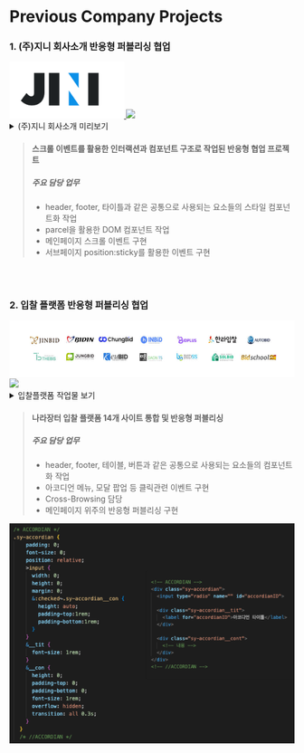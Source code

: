 # Previous Company Projects
### 1. (주)지니 회사소개 반응형 퍼블리싱 협업

<a href="http://newjini.co.kr/pages/index.html">
	<img src="https://github.com/yongZin/yongZin/blob/main/images/logo/jini-logo.png?raw=true" height="100" />
</a>

<img src="https://img.shields.io/badge/2022.06_~_2022.09-2c2b28.svg?style=for-the-badge" />

<details>
	<summary>(주)지니 회사소개 미리보기</summary>
	<img src="https://github.com/yongZin/yongZin/blob/main/images/gif/jini.gif?raw=true" height="350" />
</details>

> #### 스크롤 이벤트를 활용한 인터랙션과 컴포넌트 구조로 작업된 반응형 협업 프로젝트
> ##### 주요 담당 업무
> - header, footer, 타이틀과 같은 공통으로 사용되는 요소들의 스타일 컴포넌트화 작업
> - parcel을 활용한 DOM 컴포넌트 작업
> - 메인페이지 스크롤 이벤트 구현
> - 서브페이지 position:sticky를 활용한 이벤트 구현

<br>
<br>

### 2. 입찰 플랫폼 반응형 퍼블리싱 협업

<img src="https://github.com/yongZin/yongZin/blob/main/images/logo/consulting-logo.jpg?raw=true" height="100" />

<img src="https://img.shields.io/badge/2021.10_~_2022.05-2c2b28.svg?style=for-the-badge" />

<details>
	<summary>입찰플랫폼 작업물 보기</summary>
	<img src="https://github.com/yongZin/yongZin/blob/main/images/gif/consulting.gif?raw=true" height="350" />
</details>

> #### 나라장터 입찰 플랫폼 14개 사이트 통합 및 반응형 퍼블리싱
> ##### 주요 담당 업무
> - header, footer, 테이블, 버튼과 같은 공통으로 사용되는 요소들의 컴포넌트화 작업
> - 아코디언 메뉴, 모달 팝업 등 클릭관련 이벤트 구현
> - Cross-Browsing 담당
> - 메인페이지 위주의 반응형 퍼블리싱 구현

<img src="https://github.com/yongZin/yongZin/blob/main/images/accordian.png?raw=true" />
